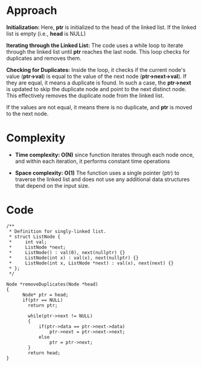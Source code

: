 # Approach
**Initialization:**
Here, **ptr** is initialized to the head of the linked list. If the linked list is empty (i.e., **head** is NULL)

**Iterating through the Linked List:**
The code uses a while loop to iterate through the linked list until **ptr** reaches the last node. This loop checks for duplicates and removes them.

**Checking for Duplicates:**
Inside the loop, it checks if the current node's value (**ptr->val**) is equal to the value of the next node (**ptr->next->val**). If they are equal, it means a duplicate is found. In such a case, the **ptr->next** is updated to skip the duplicate node and point to the next distinct node. This effectively removes the duplicate node from the linked list.

If the values are not equal, it means there is no duplicate, and **ptr** is moved to the next node.

# Complexity
- **Time complexity: O(N)**
since function iterates through each node once, and within each iteration, it performs constant time operations 

- **Space complexity: O(1)**
The function uses a single pointer (ptr) to traverse the linked list and does not use any additional data structures that depend on the input size. 

# Code
```
/**
 * Definition for singly-linked list.
 * struct ListNode {
 *     int val;
 *     ListNode *next;
 *     ListNode() : val(0), next(nullptr) {}
 *     ListNode(int x) : val(x), next(nullptr) {}
 *     ListNode(int x, ListNode *next) : val(x), next(next) {}
 * };
 */
 
Node *removeDuplicates(Node *head)
{
      Node* ptr = head;
      if(ptr == NULL)
        return ptr;
        
        while(ptr->next != NULL)
        {
            if(ptr->data == ptr->next->data)
                ptr->next = ptr->next->next;
            else
                ptr = ptr->next;
        }
        return head;
}
```